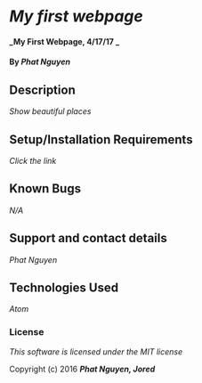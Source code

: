 # _My first webpage_

#### _My First Webpage, 4/17/17 _

#### By _**Phat Nguyen**_

## Description

_Show beautiful places_

## Setup/Installation Requirements


_Click the link_

## Known Bugs

_N/A_

## Support and contact details

_Phat Nguyen_

## Technologies Used

_Atom_

### License

*This software is licensed under the MIT license*

Copyright (c) 2016 **_Phat Nguyen, Jored_**
